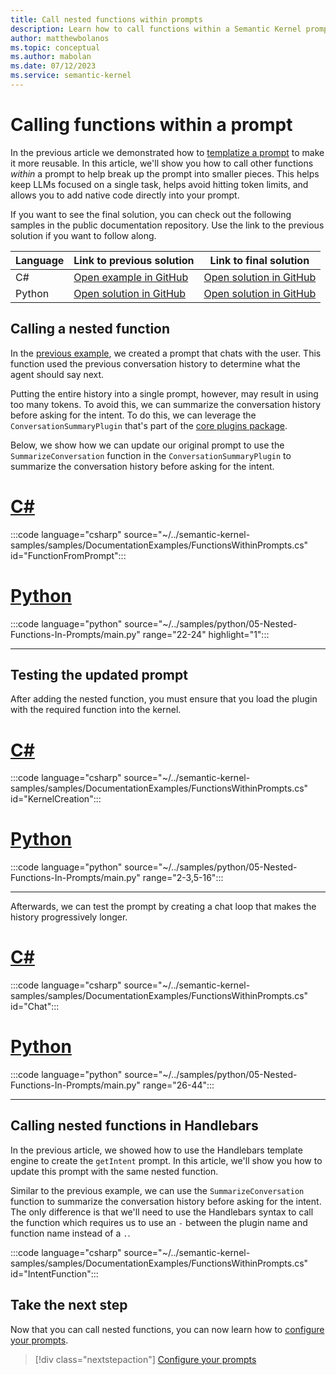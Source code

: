 ```yaml
---
title: Call nested functions within prompts
description: Learn how to call functions within a Semantic Kernel prompt.
author: matthewbolanos
ms.topic: conceptual
ms.author: mabolan
ms.date: 07/12/2023
ms.service: semantic-kernel
---
```


# Calling functions within a prompt
In the previous article we demonstrated how to [templatize a prompt](./templatizing-prompts.md) to make it more reusable. In this article, we'll show you how to call other functions _within_ a prompt to help break up the prompt into smaller pieces. This helps
keep LLMs focused on a single task, helps avoid hitting token limits, and allows you to add native code directly into your prompt.

If you want to see the final solution, you can check out the following samples in the public documentation repository. Use the link to the previous solution if you want to follow along.

| Language  | Link to previous solution | Link to final solution |
| --- | --- | --- |
| C# | [Open example in GitHub](https://github.com/microsoft/semantic-kernel/blob/main/dotnet/samples/DocumentationExamples/Templates.cs) | [Open solution in GitHub](https://github.com/microsoft/semantic-kernel/blob/main/dotnet/samples/DocumentationExamples/FunctionsWithinPrompts.cs) |
| Python | [Open solution in GitHub](https://github.com/MicrosoftDocs/semantic-kernel-docs/tree/main/samples/python/04-Templatizing-Prompts) | [Open solution in GitHub](https://github.com/MicrosoftDocs/semantic-kernel-docs/tree/main/samples/python/05-Nested-Functions-In-Prompts) |


## Calling a nested function
In the [previous example](./templatizing-prompts.md), we created a prompt that chats with the user. This function used the previous conversation history to determine what the agent should say next.

Putting the entire history into a single prompt, however, may result in using too many tokens. To avoid this, we can summarize the conversation history before asking for the intent. To do this, we can leverage the `ConversationSummaryPlugin` that's part of the [core plugins package](../agents/plugins/out-of-the-box-plugins.md).

Below, we show how we can update our original prompt to use the `SummarizeConversation` function in the `ConversationSummaryPlugin` to summarize the conversation history before asking for the intent.

# [C#](#tab/Csharp)

:::code language="csharp" source="~/../semantic-kernel-samples/samples/DocumentationExamples/FunctionsWithinPrompts.cs" id="FunctionFromPrompt":::

# [Python](#tab/python)

:::code language="python" source="~/../samples/python/05-Nested-Functions-In-Prompts/main.py" range="22-24" highlight="1":::

---

## Testing the updated prompt
After adding the nested function, you must ensure that you load the plugin with the required function into the kernel.

# [C#](#tab/Csharp)

:::code language="csharp" source="~/../semantic-kernel-samples/samples/DocumentationExamples/FunctionsWithinPrompts.cs" id="KernelCreation":::

# [Python](#tab/python)

:::code language="python" source="~/../samples/python/05-Nested-Functions-In-Prompts/main.py" range="2-3,5-16":::

---

Afterwards, we can test the prompt by creating a chat loop that makes the history progressively longer.

# [C#](#tab/Csharp)

:::code language="csharp" source="~/../semantic-kernel-samples/samples/DocumentationExamples/FunctionsWithinPrompts.cs" id="Chat":::


# [Python](#tab/python)

:::code language="python" source="~/../samples/python/05-Nested-Functions-In-Prompts/main.py" range="26-44":::

---


## Calling nested functions in Handlebars
In the previous article, we showed how to use the Handlebars template engine to create the `getIntent` prompt. In this article, we'll show you how to update this prompt with the same nested function.

Similar to the previous example, we can use the `SummarizeConversation` function to summarize the conversation history before asking for the intent. The only difference is that we'll need to use the Handlebars syntax to call the function which requires us to use an `-` between the plugin name and function name instead of a `.`.

:::code language="csharp" source="~/../semantic-kernel-samples/samples/DocumentationExamples/FunctionsWithinPrompts.cs" id="IntentFunction":::

## Take the next step
Now that you can call nested functions, you can now learn how to [configure your prompts](./configure-prompts.md).

> [!div class="nextstepaction"]
> [Configure your prompts](./configure-prompts.md)